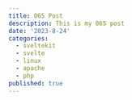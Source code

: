 ```yaml
---
title: 065 Post
description: This is my 065 post
date: '2023-8-24'
categories:
  - sveltekit
  - svelte
  - linux
  - apache
  - php
published: true
---
```


